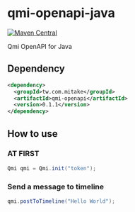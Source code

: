 # qmi-openapi-java

[![Maven Central](https://maven-badges.herokuapp.com/maven-central/tw.com.mitake/qmi-openapi/badge.svg)](https://maven-badges.herokuapp.com/maven-central/tw.com.mitake/qmi-openapi)

Qmi OpenAPI for Java

## Dependency

```xml
<dependency>
  <groupId>tw.com.mitake</groupId>
  <artifactId>qmi-openapi</artifactId>
  <version>0.1.1</version>
</dependency>
```

## How to use

### **AT FIRST**

```java
Qmi qmi = Qmi.init("token");
```

### Send a message to timeline

```java
qmi.postToTimeline("Hello World");
```
